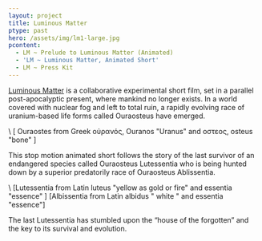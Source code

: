 ```yaml
---
layout: project
title: Luminous Matter
ptype: past
hero: /assets/img/lm1-large.jpg
pcontent:
  - LM ~ Prelude to Luminous Matter (Animated)
  - 'LM ~ Luminous Matter, Animated Short'
  - LM ~ Press Kit
---
```

[Luminous Matter](http://luminousmatter.in/) is a collaborative experimental short film, set in a parallel post-apocalyptic present, where mankind no longer exists. In a world covered with nuclear fog and left to total ruin, a rapidly evolving race of uranium-based life forms called Ouraosteus have emerged.

\    \[ Ouraostes from Greek oὐρανός, Ouranos "Uranus" and οστεος, osteus "bone" ]

This stop motion animated short follows the story of the last survivor of an endangered species called Ouraosteus Lutessentia who is being hunted down by a superior predatorily race of Ouraosteus Ablissentia.

\    \[Lutessentia from Latin luteus "yellow as gold or fire" and essentia "essence" ] \[Albissentia from Latin albidus " white " and essentia "essence"]

The last Lutessentia has stumbled upon the “house of the forgotten” and the key to its survival and evolution.
